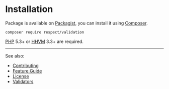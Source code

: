 # Installation

Package is available on [Packagist](http://packagist.org/packages/respect/validation),
you can install it using [Composer](http://getcomposer.org).

```shell
composer require respect/validation
```

[PHP](https://php.net) 5.3+ or [HHVM](http://hhvm.com) 3.3+ are required.

***
See also:

- [Contributing](../CONTRIBUTING.md)
- [Feature Guide](README.md)
- [License](../LICENSE.md)
- [Validators](VALIDATORS.md)
